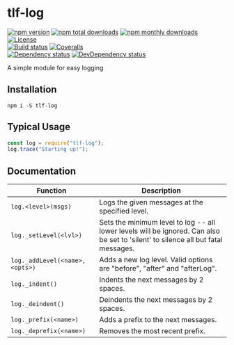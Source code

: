 tlf-log
=======

[![npm version](https://img.shields.io/npm/v/tlf-log.svg?style=flat-square)](https://www.npmjs.com/package/tlf-log)
[![npm total downloads](https://img.shields.io/npm/dt/tlf-log.svg?style=flat-square)](https://www.npmjs.com/package/tlf-log)
[![npm monthly downloads](https://img.shields.io/npm/dm/tlf-log.svg?style=flat-square)](https://www.npmjs.com/package/tlf-log)
[![License](https://img.shields.io/github/license/thislooksfun/tlf-log.svg?style=flat-square)](https://github.com/thislooksfun/tlf-log/blob/master/LICENSE)  
[![Build status](https://img.shields.io/travis/thislooksfun/tlf-log/master.svg?style=flat-square)](https://travis-ci.org/thislooksfun/tlf-log)
[![Coveralls](https://img.shields.io/coveralls/github/thislooksfun/tlf-log.svg?style=flat-square)](https://coveralls.io/github/thislooksfun/tlf-log?branch=master)  
[![Dependency status](https://img.shields.io/david/thislooksfun/tlf-log.svg?style=flat-square)](https://david-dm.org/thislooksfun/tlf-log)
[![DevDependency status](https://img.shields.io/david/dev/thislooksfun/tlf-log.svg?style=flat-square)](https://david-dm.org/thislooksfun/tlf-log#info=devDependencies)

A simple module for easy logging


## Installation

```
npm i -S tlf-log
```


## Typical Usage

```javascript
const log = require("tlf-log");
log.trace("Starting up!");
```


## Documentation

| Function                        | Description                                                               |
|---------------------------------|---------------------------------------------------------------------------|
| `log.<level>(msgs)`             | Logs the given messages at the specified level.                           |
| `log._setLevel(<lvl>)`          | Sets the minimum level to log -- all lower levels will be ignored. Can also be set to 'silent' to silence all but fatal messages. |
| `log._addLevel(<name>, <opts>)` | Adds a new log level. Valid options are "before", "after" and "afterLog". |
| `log._indent()`                 | Indents the next messages by 2 spaces.                                    |
| `log._deindent()`               | Deindents the next messages by 2 spaces.                                  |
| `log._prefix(<name>)`           | Adds a prefix to the next messages.                                       |
| `log._deprefix(<name>)`         | Removes the most recent prefix.                                           |


